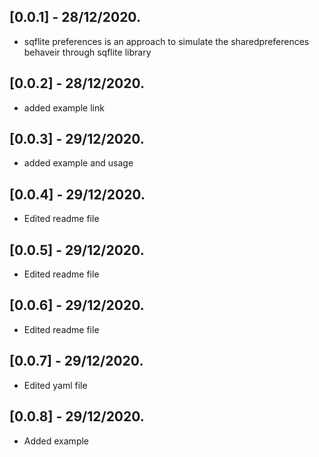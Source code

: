 ## [0.0.1] - 28/12/2020.

* sqflite preferences is an approach to simulate the sharedpreferences behaveir through sqflite library

## [0.0.2] - 28/12/2020.

* added example link

## [0.0.3] - 29/12/2020.

* added example and usage

## [0.0.4] - 29/12/2020.

* Edited readme file 

## [0.0.5] - 29/12/2020.

* Edited readme file 

## [0.0.6] - 29/12/2020.

* Edited readme file 

## [0.0.7] - 29/12/2020.

* Edited yaml file 

## [0.0.8] - 29/12/2020.

* Added example 